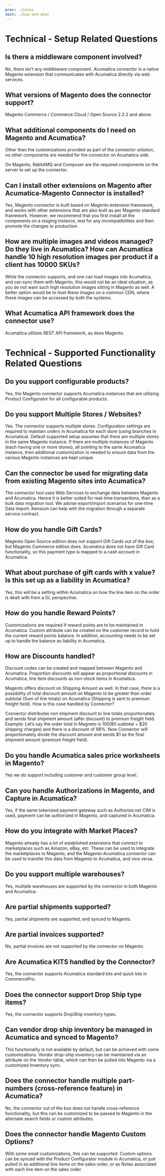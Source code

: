 ```yaml
---
prev: ./sales
next: ./how-and-what
---
```


# Technical - Setup Related Questions

<TOC />

## Is there a middleware component involved? 

No, there isn’t any middleware component.  Acumatica connector is a native Magento extension that communicates with Acumatica directly via web services. 

## What versions of Magento does the connector support?

Magento Commerce / Commerce Cloud / Open Source  2.2.2 and above.

## What additional components do I need on Magento and Acumatica? 

Other than the customizations provided as part of the connector solution, no other components are needed for the connector on Acumatica side.  

On Magento, RabbitMQ and Composer are the required components on the server to set up the connector. 

## Can I install other extensions on Magento after Acumatica-Magento Connector is installed? 

Yes, Magento connector is built based on Magento extension framework, and works with other extensions that are also built as per Magento standard framework.  However, we recommend that you first install all the components on a staging instance, test for any incompatibilities and then promote the changes to production. 

## How are multiple images and videos managed? Do they live in Acumatica? How can Acumatica handle 10 high resolution images per product if a client has 10000 SKUs? 

While the connector supports, and one can load images into Acumatica, and can sync them with Magento, this would not be an ideal situation, as you do not want such high resolution images sitting in Magento as well.  A better option would be to host these images on a common CDN, where these images can be accessed by both the systems. 
 
## What Acumatica API framework does the connector use? 

Acumatica utilizes REST API framework, as does Magento. 

# Technical - Supported Functionality Related Questions

## Do you support configurable products? 

Yes, the Magento connector supports Acumatica instances that are utilizing Product Configurator for all configurable products. 

## Do you support Multiple Stores / Websites? 

Yes. The connector supports multiple stores. Configuration settings are required to maintain orders in Acumatica for each store (using branches in Acumatica). Default supported setup assumes that there are multiple stores in the same Magento instance. If there are multiple instances of Magento (each having one or more stores), all pointing to the same Acumatica instance, then additional customization is needed to ensure data from the various Magento instances are kept unique. 

## Can the connector be used for migrating data from existing Magento sites into Acumatica? 

The connector tool uses Web Services to exchange data between Magento and Acumatica. Hence it is better suited for real-time transactions, than as a bulk data migration tool. We advise export/import scenarios for one-time Data import.  Kensium can help with the migration through a separate service contract.   

## How do you handle Gift Cards? 

Magento Open Source edition does not support Gift Cards out of the box, but Magento Commerce edition does.  Acumatica does not have Gift Card functionality, so this payment type is mapped to a cash account in Acumatica. 

## What about purchase of gift cards with x value? Is this set up as a liability in Acumatica? 

Yes, this will be a setting within Acumatica on how the line item on the order is dealt with from a GL perspective. 
 
## How do you handle Reward Points? 

Customizations are required if reward points are to be maintained in Acumatica. Custom attribute can be created on the customer record to hold the current reward points balance.  In addition, accounting needs to be set up to handle the balance as liability in Acumatica. 

## How are Discounts handled? 

Discount codes can be created and mapped between Magento and Acumatica. Proportion discounts will appear as proportional discounts in Acumatica, line item discounts as non-stock items in Acumatica. 
	
Magento offers discount on Shipping Amount as well. In that case, there is a possibility of total discount amount on Magento to be greater than order subtotal (Sum of line totals) on Acumatica (Shipping is sent to premium freight field). How is this case handled by Connector? 

Connector distributes non shipment discount to line totals proportionately and sends final shipment amount (after discount) to premium freight field. Example: Let’s say the order total in Magneto is $100($80 subtotal + $20 shipping charges) and there is a discount of 99%. Now Connector will proportionately divide the discount amount and sends $1 as the final shipment amount (premium freight field).  

## Do you handle Acumatica sales price worksheets in Magento? 

Yes we do support including customer and customer group level. 

## Can you handle Authorizations in Magento, and Capture in Acumatica? 

Yes, if the same tokenized payment gateway such as Authorize.net CIM is used, payment can be authorized in Magento, and captured in Acumatica. 

## How do you integrate with Market Places? 

Magento already has a lot of established extensions that connect to marketplaces such as Amazon, eBay, etc.  These can be used to integrate the marketplaces to Magento, and the Magento-Acumatica connector can be used to transfer this data from Magento to Acumatica, and vice versa. 

## Do you support multiple warehouses? 

Yes, multiple warehouses are supported by the connector in both Magento and Acumatica. 

## Are partial shipments supported? 

Yes, partial shipments are supported, and synced to Magento. 

## Are partial invoices supported? 

No, partial invoices are not supported by the connector on Magento. 

## Are Acumatica KITS handled by the Connector? 

Yes, the connector supports Acumatica standard kits and quick kits in CommercePro. 

## Does the connector support Drop Ship type items? 

Yes, the connector supports DropShip inventory types. 

## Can vendor drop ship inventory be managed in Acumatica and synced to Magento? 

This functionality is not available by default, but can be achieved with some customizations. Vendor drop-ship inventory can be maintained via an attribute on the Vendor table, which can then be pulled into Magento via a customized Inventory sync. 

## Does the connector handle multiple part-numbers (cross-reference feature) in Acumatica? 

No, the connector out of the box does not handle cross-reference functionality, but this can be customized to be passed to Magento in the alternate search fields or custom attributes. 

## Does the connector handle Magento Custom Options? 

With some small customizations, this can be supported. Custom options can be synced with the Product Configurator module in Acumatica, or just pulled in as additional line items on the sales order, or as Notes associated with each line item on the sales order.

